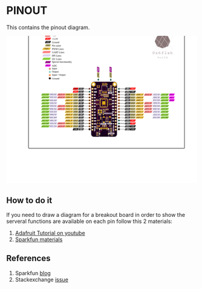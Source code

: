 # PINOUT

This contains the pinout diagram.

![Pinout diagram](pinout.svg)

## How to do it

If you need to draw a diagram for a breakout board in order to show the serveral functions are available on each pin follow this 2 materials:

1. [Adafruit Tutorial on youtube](https://www.youtube.com/watch?v=ndVs1UvK6AE)
2. [Sparkfun materials](https://github.com/sparkfun/Graphical_Datasheets)

## References

1. Sparkfun [blog](https://www.sparkfun.com/news/1947)
2. Stackexchange [issue](https://electronics.stackexchange.com/questions/73780/program-to-draw-pinouts-and-easily-visualize-pins-multiplexed-functions)
